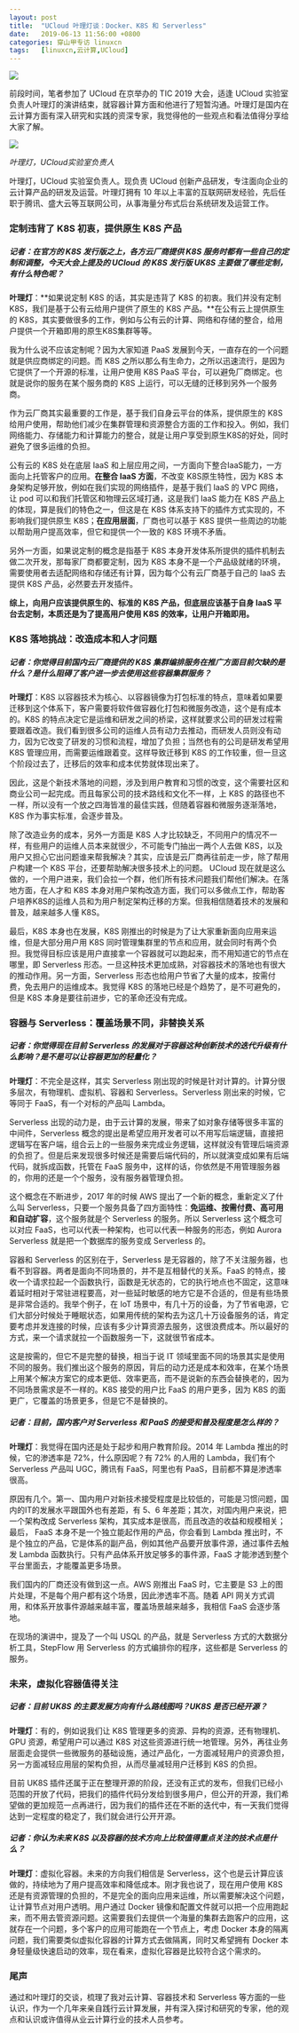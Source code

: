 ```yaml
---
layout: post
title:	"UCloud 叶理灯谈：Docker、K8S 和 Serverless"
date:	2019-06-13 11:56:00 +0800 
categories:	穿山甲专访 linuxcn 
tags:	[linuxcn,云计算,UCloud]
---
```



![](/Asserts/Images/album/201906/13/115623vegyyo8y85427gea.jpg)


前段时间，笔者参加了 UCloud 在京举办的 TIC 2019 大会，适逢 UCloud 实验室负责人叶理灯的演讲结束，就容器计算方面和他进行了短暂沟通。叶理灯是国内在云计算方面有深入研究和实践的资深专家，我觉得他的一些观点和看法值得分享给大家了解。


![](/Asserts/Images/album/201906/13/110618qrztdunuzt6n4zww.jpg)


*叶理灯，UCloud实验室负责人*


叶理灯，UCloud 实验室负责人。现负责 UCloud 创新产品研发，专注面向企业的云计算产品的研发及运营。叶理灯拥有 10 年以上丰富的互联网研发经验，先后任职于腾讯、盛大云等互联网公司，从事海量分布式后台系统研发及运营工作。


### 定制违背了 K8S 初衷，提供原生 K8S 产品


##### 记者：在官方的 K8S 发行版之上，各方云厂商提供 K8S 服务时都有一些自己的定制和调整，今天大会上提及的 UCloud 的 K8S 发行版 UK8S 主要做了哪些定制，有什么特色呢？


**叶理灯**：**如果说定制 K8S 的话，其实是违背了 K8S 的初衷。我们并没有定制 K8S，我们是基于公有云给用户提供了原生的 K8S 产品。**在公有云上提供原生的 K8S，其实要做很多的工作，例如与公有云的计算、网络和存储的整合，给用户提供一个开箱即用的原生K8S集群等等。


我为什么说不应该定制呢？因为大家知道 PaaS 发展到今天，一直存在的一个问题就是供应商绑定的问题。而 K8S 之所以那么有生命力，之所以迅速流行，是因为它提供了一个开源的标准，让用户使用 K8S PaaS 平台，可以避免厂商绑定。也就是说你的服务在某个服务商的 K8S 上运行，可以无缝的迁移到另外一个服务商。


作为云厂商其实最重要的工作是，基于我们自身云平台的体系，提供原生的 K8S 给用户使用，帮助他们减少在集群管理和资源整合方面的工作和投入。例如，我们网络能力、存储能力和计算能力的整合，就是让用户享受到原生K8S的好处，同时避免了很多运维的负担。


公有云的 K8S 处在底层 IaaS 和上层应用之间，一方面向下整合IaaS能力，一方面向上托管客户的应用。**在整合 IaaS 方面**，不改变 K8S原生特性，因为 K8S 本身架构足够开放，例如在我们实现的网络插件，是基于我们 IaaS 的 VPC 网络，让 pod 可以和我们托管区和物理云区域打通，这是我们 IaaS 能力在 K8S 产品上的体现，算是我们的特色之一，但这是在 K8S 体系支持下的插件方式实现的，不影响我们提供原生 K8S；**在应用层面**，厂商也可以基于 K8S 提供一些周边的功能以帮助用户提高效率，但它和提供一个一致的 K8S 环境不矛盾。


另外一方面，如果说定制的概念是指基于 K8S 本身开发体系所提供的插件机制去做二次开发，那每家厂商都要定制，因为 K8S 本身不是一个产品级就绪的环境，需要使用者去适配网络和存储还有计算，因为每个公有云厂商基于自己的 IaaS 去提供 K8S 产品，必然要去开发插件。


**综上，向用户应该提供原生的、标准的 K8S 产品，但底层应该基于自身 IaaS 平台去定制，本质还是为了提高用户使用 K8S 的效率，让用户开箱即用。**


### K8S 落地挑战：改造成本和人才问题


##### 记者：你觉得目前国内云厂商提供的 K8S 集群编排服务在推广方面目前欠缺的是什么？是什么阻碍了客户进一步去使用这些容器集群服务？


**叶理灯**：K8S 以容器技术为核心、以容器镜像为打包标准的特点，意味着如果要迁移到这个体系下，客户需要将软件做容器化打包和微服务改造，这个是有成本的。K8S 的特点决定它是运维和研发之间的桥梁，这样就要求公司的研发过程需要跟着改造。我们看到很多公司的运维人员有动力去推动，而研发人员则没有动力，因为它改变了研发的习惯和流程，增加了负担；当然也有的公司是研发希望用 K8S 管理应用，而需要运维跟着变。这样导致迁移到 K8S 的工作较重，但一旦这个阶段过去了，迁移后的效率和成本优势就体现出来了。


因此，这是个新技术落地的问题，涉及到用户教育和习惯的改变，这个需要社区和商业公司一起完成。而且每家公司的技术路线和文化不一样，上 K8S 的路径也不一样，所以没有一个放之四海皆准的最佳实践，但随着容器和微服务逐渐落地，K8S 作为事实标准，会逐步普及。


除了改造业务的成本，另外一方面是 K8S 人才比较缺乏，不同用户的情况不一样，有些用户的运维人员本来就很少，不可能专门抽出一两个人去做 K8S，以及用户又担心它出问题谁来帮我解决？其实，应该是云厂商再往前走一步，除了帮用户构建一个 K8S 平台，还要帮助解决很多技术上的问题。 UCloud 现在就是这么做的，一个用户进来，我们会拉一个群，他们所有技术问题我们帮他们解决。在落地方面，在人才和 K8S 本身对用户架构改造方面，我们可以多做点工作，帮助客户培养K8S的运维人员和为用户制定架构迁移的方案。但我相信随着技术的发展和普及，越来越多人懂 K8S。


最后，K8S 本身也在发展，K8S 刚推出的时候是为了让大家重新面向应用来运维，但是大部分用户用 K8S 同时管理集群里的节点和应用，就会同时有两个负担。我觉得目标应该是用户直接拿一个容器就可以跑起来，而不用知道它的节点在哪里，即 Serverless 形态。一旦这种技术更加成熟，对容器技术的落地也有很大的推动作用。另一方面，Serverless 形态也给用户节省了大量的成本，按需付费，免去用户的运维成本。我觉得 K8S 的落地已经是个趋势了，是不可避免的，但是 K8S 本身是要往前进步，它的革命还没有完成。


### 容器与 Serverless：覆盖场景不同，非替换关系


##### 记者：你觉得现在目前 Serverless 的发展对于容器这种创新技术的迭代升级有什么影响？是不是可以让容器更加的轻量化？


**叶理灯**：不完全是这样，其实 Serverless 刚出现的时候是针对计算的。计算分很多层次，有物理机、虚拟机、容器和 Serverless。Serverless 刚出来的时候，它等同于 FaaS，有一个对标的产品叫 Lambda。


Serverless 出现的动力是，由于云计算的发展，带来了如对象存储等很多丰富的中间件，Serverless 概念的提出是希望应用开发者可以不用写后端逻辑，直接把逻辑写在客户端，组合云上的一些服务来完成业务逻辑，这样就没有管理后端资源的负担了。但是后来发现很多时候还是需要后端代码的，所以就演变成如果有后端代码，就拆成函数，托管在 FaaS 服务中，这样的话，你依然是不用管理服务器的，你用的还是一个个服务，没有服务器管理负担。


这个概念在不断进步，2017 年的时候 AWS 提出了一个新的概念，重新定义了什么叫 Serverless，只要一个服务具备了四方面特性：**免运维、按需付费、高可用和自动扩容**，这个服务就是个 Serverless 的服务。所以 Serverless 这个概念可以对应 FaaS，也可以代表一种架构，也可以代表一种服务的形态，例如 Aurora Serverless 就是把一个数据库的服务变成 Serverless 的。


容器和 Serverless 的区别在于，Serverless 是无容器的，除了不关注服务器，也看不到容器。两者是面向不同场景的，并不是互相替代的关系。FaaS 的特点，接收一个请求拉起一个函数执行，函数是无状态的，它的执行地点也不固定，这意味着延时相对于常驻进程要高，对一些延时敏感的地方它是不合适的，但是有些场景是非常合适的。我举个例子，在 IoT 场景中，有几十万的设备，为了节省电源，它们大部分时候处于睡眠状态，如果用传统的架构去为这几十万设备服务的话，肯定要考虑并发连接的时候，应该有多少计算资源去服务，这很浪费成本。所以最好的方式，来一个请求就拉一个函数服务一下，这就很节省成本。


这是按需的，但它不是完整的替换，相当于说 IT 领域里面不同的场景其实是使用不同的服务。我们推出这个服务的原因，背后的动力还是成本和效率，在某个场景上用某个解决方案它的成本更低、效率更高，而不是说新的东西会替换老的，因为不同场景需求是不一样的。K8S 接受的用户比 FaaS 的用户更多，因为 K8S 的面更广，它覆盖的场景更多，但是它不是替换的。


##### 记者：目前，国内客户对 Serverless 和 PaaS 的接受和普及程度是怎么样的？


**叶理灯**：我觉得在国内还是处于起步和用户教育阶段。2014 年 Lambda 推出的时候，它的渗透率是 72%，什么原因呢？有 72% 的人用的 Lambda，我们有个 Serverless 产品叫 UGC，腾讯有 FaaS，阿里也有 PaaS，目前都不算是渗透率很高。


原因有几个。第一、国内用户对新技术接受程度是比较低的，可能是习惯问题，国内的IT的发展水平跟国外也有差距，有 5、6 年差距；其次，对国内用户来说，把一个架构改成 Serverless 架构，其实成本是很高，而且改造的收益和规模相关；最后， FaaS 本身不是一个独立能起作用的产品，你会看到 Lambda 推出时，不是个独立的产品，它是体系的副产品，例如其他产品要开放事件源，通过事件去触发 Lambda 函数执行。只有产品体系开放足够多的事件源，FaaS 才能渗透到整个平台里面去，才能覆盖更多场景。


我们国内的厂商还没有做到这一点。AWS 刚推出 FaaS 时，它主要是 S3 上的图片处理，不是每个用户都有这个场景，因此渗透率不高。随着 API 网关方式调用，和体系开放事件源越来越丰富，覆盖场景越来越多，我相信 FaaS 会逐步落地。


在现场的演讲中，提及了一个叫 USQL 的产品，就是 Serverless 方式的大数据分析工具，StepFlow 用 Serverless 的方式编排你的程序，这些都是 Serverless 的服务。


### 未来，虚拟化容器值得关注


##### 记者：目前 UK8S 的主要发展方向有什么路线图吗？UK8S 是否已经开源？


**叶理灯**：有的，例如说我们让 K8S 管理更多的资源、异构的资源，还有物理机、GPU 资源，希望用户可以通过 K8S 对这些资源进行统一地管理。另外，再往业务层面走会提供一些微服务的基础设施，通过产品化，一方面减轻用户的资源负担，另一方面减轻应用层的架构负担，从而尽量减轻用户迁移到 K8S 的负担。


目前 UK8S 插件还属于正在整理开源的阶段，还没有正式的发布，但我们已经小范围的开放了代码，把我们的插件代码分发给到很多用户，但公开的开源，我们希望做的更加规范一点再进行，因为我们的插件还在不断的迭代中，有一天我们觉得达到一定程度的稳定了，我们就会进行公开开源。


##### 记者：你认为未来 K8S 以及容器的技术方向上比较值得重点关注的技术点是什么？


**叶理灯**：虚拟化容器。未来的方向我们相信是 Serverless，这个也是云计算应该做的，持续地为了用户提高效率和降低成本。刚才我也说了，现在用户使用 K8S 还是有资源管理的负担的，不是完全的面向应用来运维，所以需要解决这个问题，让计算节点对用户透明。用户通过 Docker 镜像和配置文件就可以把一个应用跑起来，而不用去管资源问题。这需要我们去提供一个海量的集群去跑客户的应用，这就存在一个问题，多个客户的应用可能跑在一个节点上，考虑 Docker 本身的隔离问题，我们需要类似虚拟化容器的计算方式去做隔离，同时又希望拥有 Docker 本身轻量级快速启动的效率，现在看来，虚拟化容器是比较符合这个需求的。


### 尾声


通过和叶理灯的交谈，梳理了我对云计算、容器技术和 Serverless 等方面的一些认识，作为一个几年来亲自践行云计算发展，并有深入探讨和研究的专家，他的观点和认识或许值得从业云计算行业的技术人员参考。
